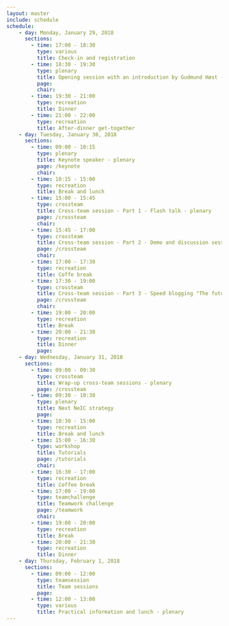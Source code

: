 ```yaml
---
layout: master
include: schedule
schedule:
    - day: Monday, January 29, 2018
      sections:
        - time: 17:00 - 18:30
          type: various
          title: Check-in and registration
        - time: 18:30 - 19:30
          type: plenary
          title: Opening session with an introduction by Gudmund Høst - plenary
          page:
          chair: 
        - time: 19:30 - 21:00
          type: recreation
          title: Dinner
        - time: 21:00 - 22:00
          type: recreation
          title: After-dinner get-together
    - day: Tuesday, January 30, 2018
      sections:
        - time: 09:00 - 10:15
          type: plenary
          title: Keynote speaker - plenary
          page: /keynote
          chair: 
        - time: 10:15 - 15:00
          type: recreation
          title: Break and lunch
        - time: 15:00 - 15:45
          type: crossteam
          title: Cross-team session - Part 1 - Flash talk - plenary
          page: /crossteam
          chair:
        - time: 15:45 - 17:00
          type: crossteam
          title: Cross-team session - Part 2 - Demo and discussion session
          page: /crossteam
          chair:
        - time: 17:00 - 17:30
          type: recreation
          title: Coffe break
        - time: 17:30 - 19:00
          type: crossteam
          title: Cross-team session - Part 3 - Speed blogging "The future"
          page: /crossteam
          chair:
        - time: 19:00 - 20:00
          type: recreation
          title: Break
        - time: 20:00 - 21:30
          type: recreation
          title: Dinner
          page: 
    - day: Wednesday, January 31, 2018
      sections:
        - time: 09:00 - 09:30
          type: crossteam
          title: Wrap-up cross-team sessions - plenary
          page: /crossteam
        - time: 09:30 - 10:30
          type: plenary
          title: Next NeIC strategy
          page: 
        - time: 10:30 - 15:00
          type: recreation
          title: Break and lunch
        - time: 15:00 - 16:30
          type: workshop
          title: Tutorials
          page: /tutorials
          chair: 
        - time: 16:30 - 17:00
          type: recreation
          title: Coffee break
        - time: 17:00 - 19:00
          type: teamchallenge
          title: Teamwork challenge
          page: /teamwork
          chair: 
        - time: 19:00 - 20:00
          type: recreation
          title: Break
        - time: 20:00 - 21:30
          type: recreation
          title: Dinner
    - day: Thursday, February 1, 2018
      sections:
        - time: 09:00 - 12:00
          type: teamsession
          title: Team sessions
          page: 
        - time: 12:00 - 13:00
          type: various
          title: Practical information and lunch - plenary
---
```

